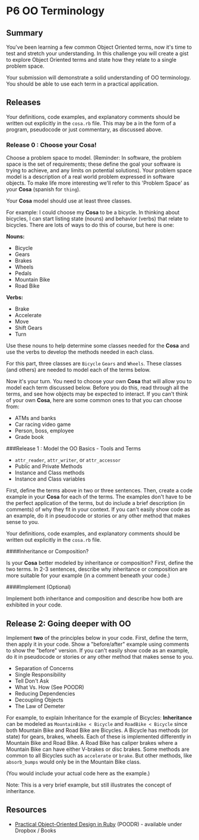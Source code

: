 # P6 OO Terminology 


## Summary 

You've been learning a few common Object Oriented terms, now it's time to test and stretch your understanding. In this challenge you will create a gist to explore Object Oriented terms and state how they relate to a single problem space. 

Your submission will demonstrate a solid understanding of OO terminology. You should be able to use each term in a practical application.


## Releases

Your definitions, code examples, and explanatory comments should be written out explicitly in the `cosa.rb` file. This may be a in the form of a program, pseudocode or just commentary, as discussed above. 

### Release 0 : Choose your Cosa!

Choose a problem space to model. (Reminder: In software, the problem space is the set of requirements; these define the goal your software is trying to achieve, and any limits on potential solutions). Your problem space model is a description of a real world problem expressed in software objects. To make life more interesting we'll refer to this 'Problem Space' as your **Cosa** (spanish for `thing`).

Your **Cosa** model should use at least three classes.

For example: I could choose my **Cosa** to be a bicycle. In thinking about bicycles, I can start listing state (nouns) and behavior (verbs) that relate to bicycles. There are lots of ways to do this of course, but here is one:

**Nouns:**

* Bicycle
* Gears
* Brakes
* Wheels
* Pedals
* Mountain Bike
* Road Bike 

**Verbs:**

* Brake
* Accelerate
* Move
* Shift Gears
* Turn

Use these nouns to help determine some classes needed for the **Cosa** and use the verbs to develop the methods needed in each class.

For this part, three classes are `Bicycle` `Gears` and `Wheels`. These classes (and others) are needed to model each of the terms below.

Now it's your turn. You need to choose your own **Cosa** that will allow you to model each term discussed below. Before you do this, read through all the terms, and see how objects may be expected to interact. If you can't think of your own **Cosa**, here are some common ones to that you can choose from: 

* ATMs and banks
* Car racing video game
* Person, boss, employee
* Grade book

###Release 1 : Model the OO Basics - Tools and Terms

* `attr_reader`, `attr_writer`, or `attr_accessor`
* Public and Private Methods
* Instance and Class methods
* Instance and Class variables

First, define the terms above in two or three sentences. Then, create a code example in your **Cosa** for each of the terms. The examples don't have to be the perfect application of the terms, but do include a brief description (in comments) of why they fit in your context. If you can't easily show code as an example, do it in pseudocode or stories or any other method that makes sense to you. 

Your definitions, code examples, and explanatory comments should be written out explicitly in the `cosa.rb` file.

####Inheritance or Composition?

Is your **Cosa** better modeled by inheritance or composition?  First, define the two terms. In 2-3 sentences, describe why inheritance or composition are more suitable for your example (in a comment beneath your code.)  

####Implement (Optional)

Implement both inheritance and composition and describe how both are exhibited in your code.


## Release 2: Going deeper with OO

Implement **two** of the principles below in your code. First, define the term, then apply it in your code. Show a "before/after" example using comments to show the "before" version. If you can't easily show code as an example, do it in pseudocode or stories or any other method that makes sense to you. 

* Separation of Concerns
* Single Responsibility
* Tell Don't Ask
* What Vs. How (See POODR)
* Reducing Dependencies
* Decoupling Objects
* The Law of Demeter

For example, to explain Inheritance for the example of Bicycles:  **Inheritance** can be modeled as `MountainBike < Bicycle` and `RoadBike < Bicycle` since both Mountain Bike and Road Bike are Bicycles. A Bicycle has methods (or state) for gears, brakes, wheels.  Each of these is implemented differently in Mountain Bike and Road Bike. A Road Bike has caliper brakes where a Mountain Bike can have either V-brakes or disc brakes. Some methods are common to all Bicycles such as `accelerate` or `brake`. But other methods, like `absorb_bumps` would only be in the Mountain Bike class. 

(You would include your actual code here as the example.)

Note: This is a very brief example, but still illustrates the concept of inheritance. 

## Resources

* [Practical Object-Oriented Design in Ruby](http://www.poodr.info/) (POODR) - available under Dropbox / Books
